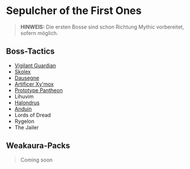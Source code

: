 # Sepulcher of the First Ones

> **HINWEIS:** Die ersten Bosse sind schon Richtung Mythic vorbereitet, sofern möglich.

## Boss-Tactics

- [Vigilant Guardian](guardian.md)
- [Skolex](skolex.md)
- [Dausegne](da_sausage.md)
- [Artificer Xy'mox](artificer.md)
- [Prototype Pantheon](pantheon.md)
- Lihuvim
- [Halondrus](halondrus.md)
- [Anduin](anduin.md)
- Lords of Dread
- Rygelon
- The Jailer

## Weakaura-Packs

> Coming soon